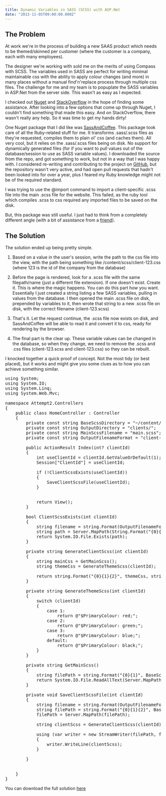 ```yaml
---
title: Dynamic Variables in SASS (SCSS) with ASP.Net
date: "2013-11-05T09:00:00.000Z"
---
```


## The Problem

At work we're in the process of building a new SAAS product which needs to be
themed/skinned per customer (where the customer is a company, each with many
employees).

The designer we're working with sold me on the merits of using Compass with
SCSS. The variables used in SASS are perfect for writing minimal maintainable
css with the ability to apply colour changes (and more) in many places without a manual
find'n'replace process through multiple css files. The challenge for me and my
team is to popuplate the SASS variables in ASP.Net from the server side. This
wasn't as easy as I expected.

I checked out [Nuget][1] and [StackOverflow][2] in the hope of finding some assistance.
After looking into a few options that come up through Nuget, I couldn't find
something that made this easy. And on StackOverflow, there wasn't really any
help. So it was time to get my hands dirty!

One Nuget package that I did like was [SassAndCoffee][3]. This package took care
of all the Ruby-related stuff for me. It transforms .sass/.scss files as they're
requested, compiles them to plain ol' css (and caches them). All very cool, but
it relies on the .sass/.scss files being on disk. No support for dynamically
generated files (for if you want to pull values out of the database/session to
use as SASS variable values). I downloaded the source from the repo, and got
something to work, but not in a way that I was happy with. I considered
re-writing and contributing to the project on [GitHub][4], but the repository
wasn't very active, and had open pull requests that hadn't been looked into for
over a year, plus I feared my Ruby knowledge might not be of the required standard.

I was trying to use the @import command to import a client-specific .scss file
into the main .scss file for the website. This failed, as the ruby tool which
compiles .scss to css required any imported files to be saved on the disk.

But, this package was still useful. I just had to think from a completely
different angle (with a bit of assistance from a [friend][6]).

## The Solution

The solution ended up being pretty simple.

1.  Based on a value in the user's session, write the path to the css file into
    the view, with the path being something like /content/scss/client-123.css
    (where 123 is the id of the company from the database)

2.  Before the page is rendered, look for a .scss file with the same
    filepath/name (just a different file extension). If one doesn't exist.
    Create it. This is where the magic happens. You can do this part how you
    want. Essentially I just created a string listing a few SASS variables,
    pulling in values from the database. I then opened the main .scss file on
    disk, prepended by variables to it, then wrote that string to a new .scss
    file on disk, with the correct filename (client-123.scss)

3.  That's it. Let the request continue, the .scss file now exists on disk, and
    SassAndCoffee will be able to read it and convert it to css, ready for
    rendering by the browser.

4.  The final part is the clear up. These variable values can be changed in the
    database, so when they change, we need to remove the .scss and .css files
    (client-123.scss and client-123.css) so they can be rebuilt.

I knocked together a quick proof of concept. Not the most tidy (or best placed),
but it works and might give you some clues as to how you can achieve something
similar.

<pre>
using System;
using System.IO;
using System.Linq;
using System.Web.Mvc;

namespace Attempt2.Controllers
{
    public class HomeController : Controller
    {
        private const string BaseScssDirectory = "~/content/scss/";
        private const string OutputDirectory = "clients/";
        private const string MainScssFilename = "main.scss";
        private const string OutputFilenameFormat = "client-{0}.scss";

        public ActionResult Index(int? clientId)
        {
            int useClientId = clientId.GetValueOrDefault(1);
            Session["ClientId"] = useClientId;

            if (!ClientScssExists(useClientId))
            {
                SaveClientScssFile(useClientId);
            }


            return View();
        }

        bool ClientScssExists(int clientId)
        {
            string filename = string.Format(OutputFilenameFormat, clientId);
            string path = Server.MapPath(String.Format("{0}{1}{2}", BaseScssDirectory, OutputDirectory, filename));
            return System.IO.File.Exists(path);
        }

        private string GenerateClientScss(int clientId)
        {
            string mainCss = GetMainScss();
            string themeCss = GenerateThemeScss(clientId);

            return string.Format("{0}{1}{2}", themeCss, string.Concat(Enumerable.Repeat(Environment.NewLine, 5)), mainCss);
        }

        private string GenerateThemeScss(int clientId)
        {
            switch (clientId)
            {
                case 1:
                    return @"$PrimaryColour: red;";
                case 2:
                    return @"$PrimaryColour: green;";
                case 3:
                    return @"$PrimaryColour: blue;";
                default:
                    return @"$PrimaryColour: black;";
            }
        }

        private string GetMainScss()
        {
            string filePath = string.Format("{0}{1}", BaseScssDirectory, MainScssFilename);
            return System.IO.File.ReadAllText(Server.MapPath(filePath));
        }

        private void SaveClientScssFile(int clientId)
        {
            string filename = string.Format(OutputFilenameFormat, clientId);
            string filePath = string.Format("{0}{1}{2}", BaseScssDirectory, OutputDirectory, filename);
            filePath = Server.MapPath(filePath);

            string clientScss = GenerateClientScss(clientId);

            using (var writer = new StreamWriter(filePath, false))
            {
                writer.WriteLine(clientScss);
            }

        }


    }
}
</pre>

You can download the full solution [here][5]

[1]: http://www.nuget.org/
[2]: http://www.stackoverflow.com/
[3]: https://github.com/paulcbetts/SassAndCoffee
[4]: http://www.github.com/
[5]: http://stevekennaird.github.io/assets/code/DynamicScssVariables.zip
[6]: https://twitter.com/JonathanGillUK
